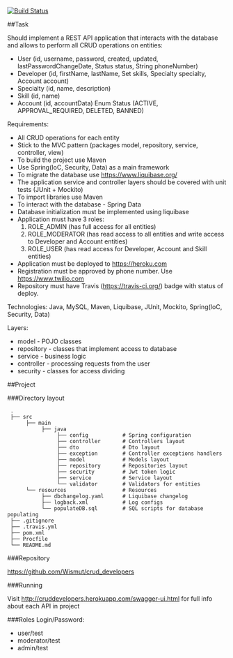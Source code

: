 [![Build Status](https://travis-ci.org/Wismut/crud_developers.svg?branch=master)](https://travis-ci.org/Wismut/crud_developers)

##Task

Should implement a REST API application that interacts with the database and allows to perform all CRUD operations on entities:

* User (id, username, password, created, updated, lastPasswordChangeDate, Status status, String phoneNumber)
* Developer (id, firstName, lastName, Set<Skill> skills, Specialty specialty, Account account)
* Specialty (id, name, description)
* Skill (id, name)
* Account (id, accountData)
Enum Status (ACTIVE, APPROVAL_REQUIRED, DELETED, BANNED)

 Requirements:
* All CRUD operations for each entity
* Stick to the MVC pattern (packages model, repository, service, controller, view)
* To build the project use Maven
* Use Spring(IoC, Security, Data) as a main framework
* To migrate the database use https://www.liquibase.org/
* The application service and controller layers should be covered with unit tests (JUnit + Mockito)
* To import libraries use Maven
* To interact with the database - Spring Data
* Database initialization must be implemented using liquibase
* Application must have 3 roles:
  1. ROLE_ADMIN (has full access for all entities)
  2. ROLE_MODERATOR (has read access to all entities and write access to Developer and Account entities)
  3. ROLE_USER (has read access for Developer, Account and Skill entities)
* Application must be deployed to https://heroku.com
* Registration must be approved by phone number. Use https://www.twilio.com
* Repository  must have Travis (https://travis-ci.org/) badge with status of deploy.

 Technologies: Java, MySQL, Maven, Liquibase, JUnit, Mockito, Spring(IoC, Security, Data)

 Layers:

 * model - POJO classes
 * repository - classes that implement access to database
 * service - business logic
 * controller - processing requests from the user
 * security - classes for access dividing

##Project

###Directory layout

     .
     ├── src
          ├── main
               ├── java
                    ├── config           # Spring configuration
                    ├── controller       # Controllers layout
                    ├── dto              # Dto layout
                    ├── exception        # Controller exceptions handlers
                    ├── model            # Models layout
                    ├── repository       # Repositories layout
                    ├── security         # Jwt token logic
                    ├── service          # Service layout
                    └── validator        # Validators for entities
          └── resources                  # Resources
               ├── dbchangelog.yaml      # Liquibase changelog
               ├── logback.xml           # Log configs
               └── populateDB.sql        # SQL scripts for database populating
     ├── .gitignore
     ├── .travis.yml
     ├── pom.xml
     ├── Procfile
     └── README.md

###Repository

https://github.com/Wismut/crud_developers

###Running

Visit http://cruddevelopers.herokuapp.com/swagger-ui.html for full info about each API in project

###Roles
Login/Password:

* user/test
* moderator/test
* admin/test
